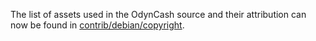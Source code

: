 The list of assets used in the OdynCash source and their attribution can now be found in [contrib/debian/copyright](../contrib/debian/copyright).
